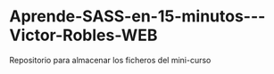 # Aprende-SASS-en-15-minutos---Victor-Robles-WEB
Repositorio para almacenar los ficheros del mini-curso
